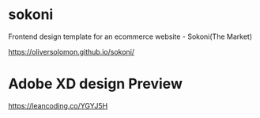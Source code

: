 # sokoni
Frontend design template for an ecommerce website - Sokoni(The Market)

https://oliversolomon.github.io/sokoni/


# Adobe XD design Preview
https://leancoding.co/YGYJ5H
